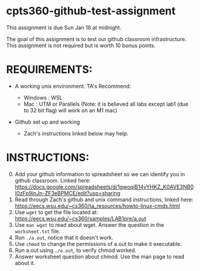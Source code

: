 # cpts360-github-test-assignment

This assignment is due Sun Jan 16 at midnight. 

The goal of this assignment is to test our github classroom infrastructure. This assignment is not required but is worth 10 bonus points.

# REQUIREMENTS:
- A working unix environment. TA's Recommend:
    - Windows   : WSL
    - Mac       : UTM or Parallels (Note: it is believed all labs except lab1 (due to 32 bit flag) will work on an M1 mac)

- Github set up and working
    - Zach's instructions linked below may help. 

# INSTRUCTIONS:

0. Add your github information to spreadsheet so we can identify you in github classroom. Linked here: https://docs.google.com/spreadsheets/d/1gwoqiB14vYHKZ_K0AVE3NB0I0zFp9inJn-ZF3eBPMCE/edit?usp=sharing
1. Read through Zach's github and unix command instructions, linked here: https://eecs.wsu.edu/~cs360/ta_resources/howto-linux-cmds.html
2. Use `wget` to get the file located at: https://eecs.wsu.edu/~cs360/samples/LAB1pre/a.out
3. Use `man wget` to read about wget. Answer the question in the `worksheet.txt` file. 
4. Run `./a.out`, notice that it doesn't work. 
5. Use `chmod` to change the permissions of a.out to make it executable. 
6. Run a.out using `./a.out`, to verify chmod worked.
7. Answer worksheet question about chmod. Use the man page to read about it. 
